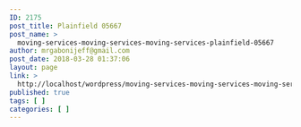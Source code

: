 ```yaml
---
ID: 2175
post_title: Plainfield 05667
post_name: >
  moving-services-moving-services-moving-services-plainfield-05667
author: mrgabonijeff@gmail.com
post_date: 2018-03-28 01:37:06
layout: page
link: >
  http://localhost/wordpress/moving-services-moving-services-moving-services-plainfield-05667/
published: true
tags: [ ]
categories: [ ]
---
```

